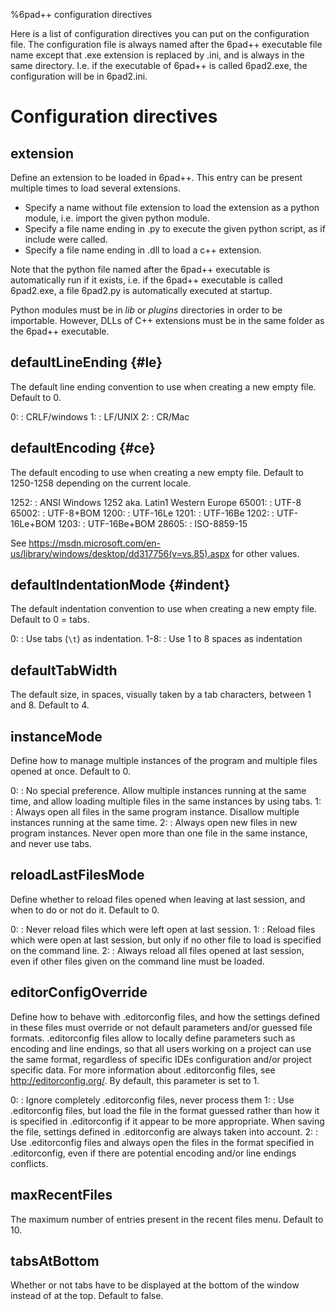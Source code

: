 %6pad++ configuration directives

Here is a list of configuration directives you can put on the configuration file.
The configuration file is always named after the 6pad++ executable file name except that .exe extension is replaced by .ini, and is always in the same directory.
I.e. if the executable of 6pad++ is called 6pad2.exe, the configuration will be in 6pad2.ini.

# Configuration directives

## extension
Define an extension to be loaded in 6pad++. This entry can be present multiple times to load several extensions.

- Specify a name without file extension to load the extension as a python module, i.e. import the given python module.
- Specify a file name ending in .py to execute the given python script, as if include were called.
- Specify a file name ending in .dll to load a c++ extension.

Note that the python file named after the 6pad++ executable is automatically run if it exists, i.e. if the 6pad++ executable is called 6pad2.exe, a file 6pad2.py is automatically executed at startup.

Python modules must be in *lib* or *plugins* directories in order to be importable. However, DLLs of C++ extensions must be in the same folder as the 6pad++ executable.

## defaultLineEnding {#le}
The default line ending convention to use when creating a new empty file. Default to 0.

0:
:	CRLF/windows
1:
:	LF/UNIX
2:
:	CR/Mac

## defaultEncoding {#ce}
The default encoding to use when creating a new empty file. Default to 1250-1258 depending on the current locale.

1252:
:	ANSI Windows 1252 aka. Latin1 Western Europe
65001:
:	UTF-8
65002:
:	UTF-8+BOM
1200:
:	UTF-16Le
1201:
:	UTF-16Be
1202:
:	UTF-16Le+BOM
1203:
:	UTF-16Be+BOM
28605:
:	ISO-8859-15

See <https://msdn.microsoft.com/en-us/library/windows/desktop/dd317756(v=vs.85).aspx> for other values.

## defaultIndentationMode {#indent}
The default indentation convention to use when creating a new empty file. Default to 0 = tabs.

0:
:	Use tabs (`\t`) as indentation.
1-8:
:	Use 1 to 8 spaces as indentation

## defaultTabWidth
The default size, in spaces, visually taken by a tab characters, between 1 and 8. Default to 4.

## instanceMode
Define how to manage multiple instances of the program and multiple files opened at once. Default to 0.

0:
:	No special preference. Allow multiple instances running at the same time, and allow loading multiple files in the same instances by using tabs.
1:
:	Always open all files in the same program instance. Disallow multiple instances running at the same time.
2:
:	Always open new files in new program instances. Never open more than one file in the same instance, and never use tabs.

## reloadLastFilesMode 
Define whether to reload files opened when leaving at last session, and when to do or not do it. Default to 0.

0:
:	Never reload files which were left open at last session.
1:
:	Reload files which were open at last session, but only if no other file to load is specified on the command line.
2:
:	Always reload all files opened at last session, even if other files given on the command line must be loaded.

## editorConfigOverride
Define how to behave with .editorconfig files, and how the settings defined in these files must override or not default parameters and/or guessed file formats.
.editorconfig files allow to locally define parameters such as encoding and line endings, so that all users working on a project can use the same format, regardless of specific IDEs configuration and/or project specific data.
For more information about .editorconfig files, see <http://editorconfig.org/>.
By default, this parameter is set to 1.

0:
:	Ignore completely .editorconfig files, never process them
1:
:	Use .editorconfig files, but load the file in the format guessed rather than how it is specified in .editorconfig if it appear to be more appropriate. When saving the file, settings defined in .editorconfig are always taken into account.
2:
:	Use .editorconfig files and always open the files in the format specified in .editorconfig, even if there are potential encoding and/or line endings conflicts. 

## maxRecentFiles
The maximum number of entries present in the recent files menu. Default to 10.

## tabsAtBottom
Whether or not tabs have to be displayed at the bottom of the window instead of at the top. Default to false.

